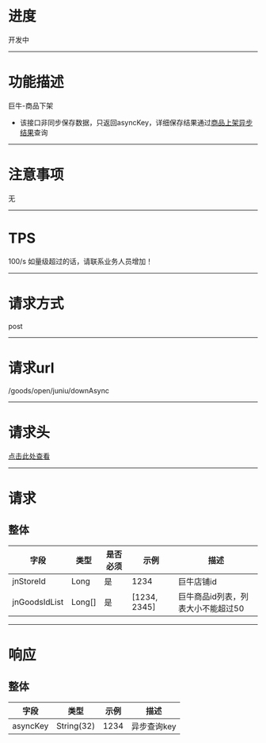 # 进度
开发中

---

# 功能描述
巨牛-商品下架
- 该接口非同步保存数据，只返回asyncKey，详细保存结果通过[商品上架异步结果](./商品下架异步结果.md)查询

---

# 注意事项
无

---

# TPS
100/s 如量级超过的话，请联系业务人员增加！

---

# 请求方式
post

---

# 请求url
/goods/open/juniu/downAsync

---

# 请求头
[点击此处查看](../请求头部及签名方式.md)

---

# 请求
## 整体
| 字段            | 类型         |是否必须| 示例                            | 描述                              | 
| -------------- | ------------ | ---- | ------------------------------- | --------------------------------- |
| jnStoreId        | Long         | 是   | 1234                             | 巨牛店铺id                         |
| jnGoodsIdList    | Long[]       | 是   | [1234, 2345]                     | 巨牛商品id列表，列表大小不能超过50     |

---

# 响应
## 整体
| 字段            | 类型         | 示例                              | 描述                               | 
| -------------- | ------------ | -------------------------------- | --------------------------------- |
| asyncKey       | String(32)   | 1234                             | 异步查询key                        |
